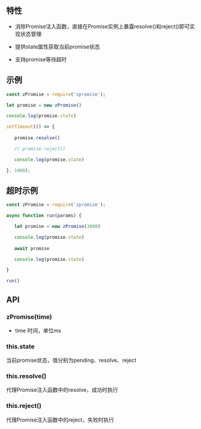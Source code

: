 <!-- Promise简化包装器，用于增强已有ES6 Promise的易用性 -->

## 特性

* 消除Promise注入函数，直接在Promise实例上暴露resolve()和reject()即可实现状态管理

* 提供state属性获取当前promise状态

* 支持promise等待超时

## 示例

```js
const zPromise = require('zpromise');

let promise = new zPromise()

console.log(promise.state)

setTimeout(() => {
   
   promise.resolve()

   // promise.reject()

   console.log(promise.state)

}, 1000);
```

## 超时示例

```js
const zPromise = require('zpromise');

async function run(params) {

   let promise = new zPromise(3000)

   console.log(promise.state)
   
   await promise

   console.log(promise.state)

}

run()
```


## API

### zPromise(time)

* time 时间，单位ms

### this.state

当前promise状态，值分别为pending、resolve、reject

### this.resolve()

代理Promise注入函数中的resolve，成功时执行

### this.reject()

代理Promise注入函数中的reject，失败时执行